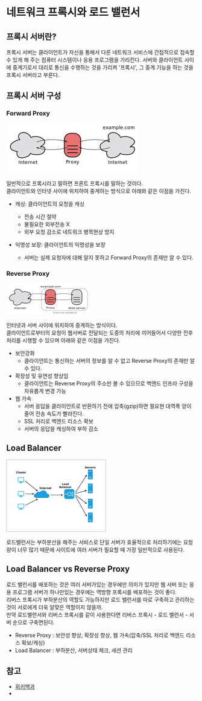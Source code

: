 # 네트워크 프록시와 로드 밸런서

## 프록시 서버란?
프록시 서버는 클라이언트가 자신을 통해서 다른 네트워크 서비스에 간접적으로 접속할 수 있게 해 주는 컴퓨터 시스템이나 응용 프로그램을 가리킨다. 
서버와 클라이언트 사이에 중계기로서 대리로 통신을 수행하는 것을 가리켜 '프록시', 그 중계 기능을 하는 것을 프록시 서버라고 부른다.

## 프록시 서버 구성

### Forward Proxy
![](./image/proxy.png)

일반적으로 프록시라고 말하면 프론트 프록시를 말하는 것이다.  
클라이언트와 인터넷 사이에 위치하여 중계하는 방식으로 아래와 같은 이점을 가진다.

- 캐싱: 클라이언트의 요청을 캐싱
    - 전송 시간 절약
    - 불필요한 외부전송 X
    - 외부 요청 감소로 네트워크 병목현상 방지
    
- 익명성 보장: 클라이언트의 익명성을 보장
    - 서버는 실제 요청자에 대해 알지 못하고 Forward Proxy의 존재만 알 수 있다.

### Reverse Proxy
![](./image/reverse-proxy.png)

인터넷과 서버 사이에 위치하여 중계하는 방식이다.  
클라이언트로부터의 요청이 웹서버로 전달되는 도중의 처리에 끼어들어서 다양한 전후처리를 시행할 수 있으며 아래와 같은 이점을 가진다.

- 보안강화
    - 클라이언트는 통신하는 서버의 정보를 알 수 없고 Reverse Proxy의 존재만 알 수 있다.
- 확장성 및 유연성 향상임
    - 클라이언트는 Reverse Proxy의 주소만 볼 수 있으므로 백엔드 인프라 구성을 자유롭게 변경 가능
- 웹 가속
    - 서버 응답을 클라이언트로 반환하기 전에 압축(gzip)하면 필요현 대역폭 양이 줄어 전송 속도가 빨라진다.
    - SSL 처리로 백엔드 리소스 확보
    - 서버의 응답을 캐싱하여 부하 감소

## Load Balancer
![](./image/loard-balancer.png)

로드밸런서는 부하분산을 해주는 서비스로 단일 서버가 효율적으로 처리하기에는 요청량이 너무 많기 때문에 사이트에 여러 서버가 필요할 때 가장 일반적으로 사용된다.  

## Load Balancer vs Reverse Proxy
로드 밸런서를 배포하는 것은 여러 서버가있는 경우에만 의미가 있지만 웹 서버 또는 응용 프로그램 서버가 하나만있는 경우에는 역방향 프록시를 배포하는 것이 좋다.  
리버스 프록시가 부하분산의 역할도 가능하지만 로드 밸런서를 따로 구축하고 관리하는 것이 서로에게 더욱 알맞은 역할이지 않을까.  
만약 로드밸런서와 리버스 프록시를 같이 사용한다면 리버스 프록시 - 로드 밸런서 - 서버 순으로 구축면된다. 
- Reverse Proxy : 보안성 향상, 확장성 향상, 웹 가속(압축/SSL 처리로 백엔드 리소스 확보/캐싱)
- Load Balancer : 부하분산, 서버상태 체크, 세션 관리

## 참고
- [위키백과](https://ko.wikipedia.org/wiki/%ED%94%84%EB%A1%9D%EC%8B%9C_%EC%84%9C%EB%B2%84#%EA%B3%B5%EA%B0%9C_%ED%94%84%EB%A1%9D%EC%8B%9C)
- 
